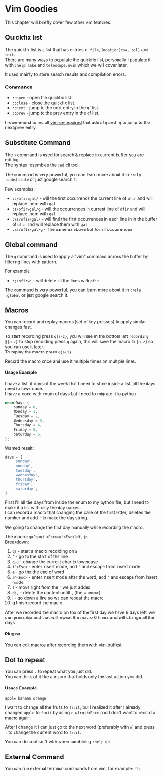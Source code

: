 # Vim Goodies
This chapter will briefly cover few other vim features.

## Quickfix list
The quickfix list is a list that has entries of `file`, `location(row, col)` and `text`. \
There are many ways to populate the quickfix list, personally I populate it with `:help make` and `telescope.nvim` which we will cover later.

It used mainly to store search results and compilation errors.

### Commands
* `:copen` - open the quickfix list.
* `:cclose` - close the quickfix list.
* `:cnext` - jump to the next entry in the qf list.
* `:cprev` - jump to the prev entry in the qf list.

I recommend to install [vim-unimpaired](https://github.com/tpope/vim-unimpaired) that adds `]q` and `[q` to jump to the next/prev entry.

## Substitute Command
The `s` command is used for search & replace in current buffer you are editing. \
The syntax resembles the `sed` cli tool.

The command is very powerful, you can learn more about it in `:help :substitute` or just google search it.

Few examples:
* `:s/ofir/gal/` - will the first occurrence the current line of `ofir` and will replace them with `gal`
* `:s/ofir/gal/g` - will the occurrences in current line of `ofir` and will replace them with `gal`
* `:%s/ofir/gal/` - will find the first occurrences in each line in in the buffer of `ofir` and will replace them with `gal`
* `:%s/ofir/gal/g` - The same as above but for all occurrences

## Global command
The `g` command is used to apply a "vim" command across the buffer by filtering lines with pattern.

For example:
* `:g/ofir/d` - will delete all the lines with `ofir`

The command is very powerful, you can learn more about it in `:help :global` or just google search it.

## Macros
You can record and replay macros (set of key presses) to apply similar changes fast.

To start recording press `q{a-z}`, you will see in the bottom left `recording @{a-z}` to stop recording press `q` again, this will save the macro to `{a-z}` so you can use it later. \
To replay the macro press `@{a-z}`.

Record the macro once and use it multiple times on multiple lines.

#### Usage Example
I have a list of days of the week that I need to store inside a list, all the days need to lowercase. \
I have a code with enum of days but I need to migrate it to python
```c
enum Days {
	Sunday = 0,
	Monday = 1,
	Tuesday = 2,
	Wednesday = 3,
	Thursday = 4,
	Friday = 5,
	Saturday = 6,
};
```
Wanted result:
```python
days = [
	'sunday',
	'monday',
	'tuesday',
	'wednesday',
	'thursday',
	'friday',
	'saturday',
]
```

First I'll all the days from inside the enum to my python file, but I need to make it a list with only the day names. \
I can record a macro that changing the case of the first letter, deletes the number and add `'` to make the day string.

We going to change the first day manually while recording the macro.

The macro: `qa^guui'<Esc>ea'<Esc>ldt,jq`. \
Breakdown:
1. `qa` - start a macro recording on `a`
1. `^` - go to the start of the line
1. `guu` - change the current char to lowercase
1. `i'<Esc>` - enter insert mode, add `'` and escape from insert mode
1. `e` - go the the end of word
1. `a'<Esc>` - enter insert mode after the word, add `'` and escape from insert mode
1. `l` - move right from the `'` we just added
1. `dt,` - delete the content untill `,` (the `= <num>`)
1. j - go down a line so we can repeat the macro
1. q finish record the macro.

After we recorded the macro on top of the first day we have 6 days left, we can press `6@a` and that will repeat the macro 6 times and will change all the days.

#### Plugins

You can edit macros after recording them with [vim-buffest](https://github.com/rbong/vim-buffest)

## Dot to repeat
You can press `.` to repeat what you just did. \
You can think of it like a macro that holds only the last action you did.

#### Usage Example
```
apple banana orange
```
I want to change all the fruits to `fruit`, but I realized it after I already changed `apple` to `fruit` by using `ciwfruit<Esc>` and I don't want to record a macro again.

After I change it I can just go to the next word (preferably with `w`) and press `.` to change the current word to `fruit`.

You can do cool stuff with when combining `:help gn`

## External Command
You can run external terminal commands from vim, for example: `!ls`
